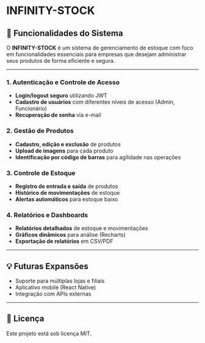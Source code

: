 # INFINITY-STOCK

## 📌 Funcionalidades do Sistema

O **INFINITY-STOCK** é um sistema de gerenciamento de estoque com foco em funcionalidades essenciais para empresas que desejam administrar seus produtos de forma eficiente e segura.

---

### 1. Autenticação e Controle de Acesso
- **Login/logout seguro** utilizando JWT
- **Cadastro de usuários** com diferentes níveis de acesso (Admin, Funcionário)
- **Recuperação de senha** via e-mail

### 2. Gestão de Produtos
- **Cadastro, edição e exclusão** de produtos
- **Upload de imagens** para cada produto
- **Identificação por código de barras** para agilidade nas operações

### 3. Controle de Estoque
- **Registro de entrada e saída** de produtos
- **Histórico de movimentações** de estoque
- **Alertas automáticos** para estoque baixo

### 4. Relatórios e Dashboards
- **Relatórios detalhados** de estoque e movimentações
- **Gráficos dinâmicos** para análise (Recharts)
- **Exportação de relatórios** em CSV/PDF

---

## 💡 Futuras Expansões

- Suporte para múltiplas lojas e filiais
- Aplicativo mobile (React Native)
- Integração com APIs externas

---

## 📄 Licença

Este projeto está sob licença MIT.
